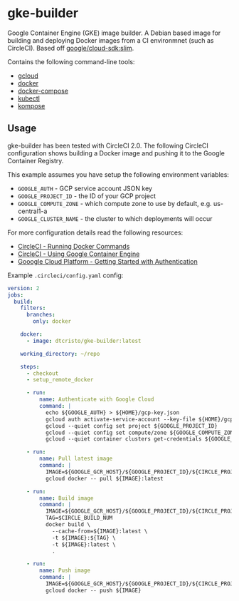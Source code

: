 # gke-builder
Google Container Engine (GKE) image builder. A Debian based image for building and deploying Docker images from a CI environmnet (such as CircleCI). Based off [google/cloud-sdk:slim](https://hub.docker.com/r/google/cloud-sdk/).

Contains the following command-line tools:
  * [gcloud](https://cloud.google.com/sdk/gcloud/)
  * [docker](https://docs.docker.com/engine/reference/commandline/cli/)
  * [docker-compose](https://docs.docker.com/compose/reference/overview/)
  * [kubectl](https://kubernetes.io/docs/user-guide/kubectl-overview/)
  * [kompose](http://kompose.io/)

## Usage
gke-builder has been tested with CircleCI 2.0. The following CircleCI configuration shows building a Docker image and pushing it to the Google Container Registry.

This example assumes you have setup the following environment variables:
  * `GOOGLE_AUTH` - GCP service account JSON key
  * `GOOGLE_PROJECT_ID` - the ID of your GCP project
  * `GOOGLE_COMPUTE_ZONE` - which compute zone to use by default, e.g. us-central1-a
  * `GOOGLE_CLUSTER_NAME` - the cluster to which deployments will occur

For more configuration details read the following resources:
  * [CircleCI - Running Docker Commands](https://circleci.com/docs/2.0/building-docker-images/)
  * [CircleCI - Using Google Container Engine](https://circleci.com/docs/2.0/google-container-engine/)
  * [Gooogle Cloud Platform - Getting Started with Authentication](https://cloud.google.com/docs/authentication/getting-started)

Example `.circleci/config.yaml` config:
```yaml
version: 2
jobs:
  build:
    filters:
      branches:
        only: docker

    docker:
      - image: dtcristo/gke-builder:latest

    working_directory: ~/repo

    steps:
      - checkout
      - setup_remote_docker

      - run:
          name: Authenticate with Google Cloud
          command: |
            echo ${GOOGLE_AUTH} > ${HOME}/gcp-key.json
            gcloud auth activate-service-account --key-file ${HOME}/gcp-key.json
            gcloud --quiet config set project ${GOOGLE_PROJECT_ID}
            gcloud --quiet config set compute/zone ${GOOGLE_COMPUTE_ZONE}
            gcloud --quiet container clusters get-credentials ${GOOGLE_CLUSTER_NAME}

      - run:
          name: Pull latest image
          command: |
            IMAGE=${GOOGLE_GCR_HOST}/${GOOGLE_PROJECT_ID}/${CIRCLE_PROJECT_REPONAME}
            gcloud docker -- pull ${IMAGE}:latest

      - run:
          name: Build image
          command: |
            IMAGE=${GOOGLE_GCR_HOST}/${GOOGLE_PROJECT_ID}/${CIRCLE_PROJECT_REPONAME}
            TAG=$CIRCLE_BUILD_NUM
            docker build \
              --cache-from=${IMAGE}:latest \
              -t ${IMAGE}:${TAG} \
              -t ${IMAGE}:latest \
              .

      - run:
          name: Push image
          command: |
            IMAGE=${GOOGLE_GCR_HOST}/${GOOGLE_PROJECT_ID}/${CIRCLE_PROJECT_REPONAME}
            gcloud docker -- push ${IMAGE}
```
